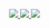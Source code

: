 <a href = "">
  <img src ="https://img.shields.io/badge/Python-FFD43B?style=for-the-badge&logo=python&logoColor=blue" />
  <img src ="https://img.shields.io/badge/HTML5-E34F26?style=for-the-badge&logo=html5&logoColor=white" />
  <img src ="https://img.shields.io/badge/JavaScript-323330?style=for-the-badge&logo=javascript&logoColor=F7DF1E" />
</a>
